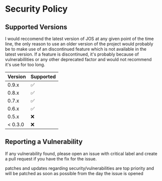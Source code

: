# Security Policy

## Supported Versions

I would reccomend the latest version of JOS at any given point of the time line, the only reason to use an older version of the project would probably be to make use of an discontinued feature which is not available in the latest version.
If a feature is discontinued, it's probably because of vulnerabillities or any other deprecated factor and would not recommend it's use for too long.

| Version | Supported          |
| ------- | ------------------ |
| 0.9.x   | :white_check_mark: |
| 0.8.x   | :white_check_mark: |
| 0.7.x   | :white_check_mark: |
| 0.6.x   | :white_check_mark: |
| 0.5.x   | :x:                |
| < 0.3.0 | :x:                |

## Reporting a Vulnerability

If any vulnerability found, please open an issue with critical label and create a pull request if you have the fix for the issue.

patches and updates regarding security/vulnerabilities are top priority and will be patched as soon as possible from the day the issue is opened
